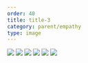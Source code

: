 ```yaml
---
order: 40
title: title-3
category: parent/empathy
type: image
---
```


![](../../static/images/empathy-tt-1.webp)
![](../../static/images/empathy-tt-2.webp)
![](../../static/images/empathy-tt-3.webp)
![](../../static/images/empathy-tt-4.webp)
![](../../static/images/empathy-tt-5.webp)
![](../../static/images/empathy-tt-6.webp)